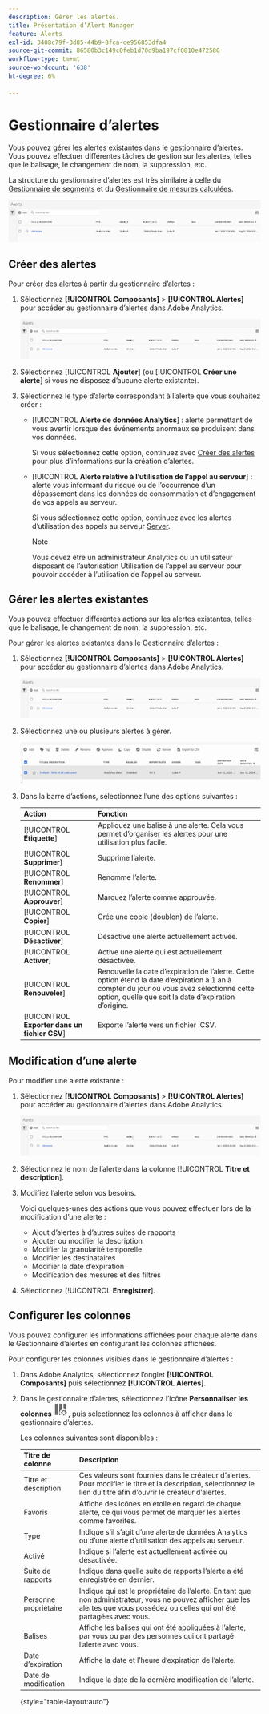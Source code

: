 ```yaml
---
description: Gérer les alertes.
title: Présentation d’Alert Manager
feature: Alerts
exl-id: 3408c79f-3d85-44b9-8fca-ce956853dfa4
source-git-commit: 86580b3c149c0feb1d70d9ba197cf0810e472586
workflow-type: tm+mt
source-wordcount: '638'
ht-degree: 6%

---
```


# Gestionnaire d’alertes

Vous pouvez gérer les alertes existantes dans le gestionnaire d’alertes. Vous pouvez effectuer différentes tâches de gestion sur les alertes, telles que le balisage, le changement de nom, la suppression, etc.

La structure du gestionnaire d’alertes est très similaire à celle du [Gestionnaire de segments](https://experienceleague.adobe.com/docs/analytics/components/segmentation/segmentation-workflow/seg-manage.html?lang=fr) et du [Gestionnaire de mesures calculées](https://experienceleague.adobe.com/docs/analytics/components/calculated-metrics/calcmetric-workflow/cm-manager.html?lang=fr).

![](assets/alert-manager.png)

## Créer des alertes

Pour créer des alertes à partir du gestionnaire d’alertes :

1. Sélectionnez **[!UICONTROL Composants]** > **[!UICONTROL Alertes]** pour accéder au gestionnaire d’alertes dans Adobe Analytics.

   ![](assets/alert-manager.png)

1. Sélectionnez [!UICONTROL **Ajouter**] (ou [!UICONTROL **Créer une alerte**] si vous ne disposez d’aucune alerte existante).

1. Sélectionnez le type d’alerte correspondant à l’alerte que vous souhaitez créer :

   * [!UICONTROL **Alerte de données Analytics**] : alerte permettant de vous avertir lorsque des événements anormaux se produisent dans vos données.

     Si vous sélectionnez cette option, continuez avec [Créer des alertes](/help/components/c-alerts/alert-builder.md) pour plus d’informations sur la création d’alertes.

   * [!UICONTROL **Alerte relative à l’utilisation de l’appel au serveur**] : alerte vous informant du risque ou de l’occurrence d’un dépassement dans les données de consommation et d’engagement de vos appels au serveur.

     Si vous sélectionnez cette option, continuez avec les alertes d’utilisation des appels au serveur [Server](/help/admin/admin/c-server-call-usage/scu-alerts.md).

     >[!NOTE]
     >
     >Vous devez être un administrateur Analytics ou un utilisateur disposant de l’autorisation Utilisation de l’appel au serveur pour pouvoir accéder à l’utilisation de l’appel au serveur.

## Gérer les alertes existantes

Vous pouvez effectuer différentes actions sur les alertes existantes, telles que le balisage, le changement de nom, la suppression, etc.

Pour gérer les alertes existantes dans le Gestionnaire d’alertes :

1. Sélectionnez **[!UICONTROL Composants]** > **[!UICONTROL Alertes]** pour accéder au gestionnaire d’alertes dans Adobe Analytics.

   ![](assets/alert-manager.png)

1. Sélectionnez une ou plusieurs alertes à gérer.

   ![](assets/alert-manager-tasks.png)

1. Dans la barre d’actions, sélectionnez l’une des options suivantes :

   | Action | Fonction |
   |---------|----------|
   | [!UICONTROL **Étiquette**] | Appliquez une balise à une alerte. Cela vous permet d’organiser les alertes pour une utilisation plus facile. |
   | [!UICONTROL **Supprimer**] | Supprime l’alerte. |
   | [!UICONTROL **Renommer**] | Renomme l’alerte. |
   | [!UICONTROL **Approuver**] | Marquez l’alerte comme approuvée. |
   | [!UICONTROL **Copier**] | Crée une copie (doublon) de l’alerte. |
   | [!UICONTROL **Désactiver**] | Désactive une alerte actuellement activée. |
   | [!UICONTROL **Activer**] | Active une alerte qui est actuellement désactivée. |
   | [!UICONTROL **Renouveler**] | Renouvelle la date d’expiration de l’alerte. Cette option étend la date d’expiration à 1 an à compter du jour où vous avez sélectionné cette option, quelle que soit la date d’expiration d’origine. |
   | [!UICONTROL **Exporter dans un fichier CSV**] | Exporte l’alerte vers un fichier .CSV. |

## Modification d’une alerte

Pour modifier une alerte existante :

1. Sélectionnez **[!UICONTROL Composants]** > **[!UICONTROL Alertes]** pour accéder au gestionnaire d’alertes dans Adobe Analytics.

   ![](assets/alert-manager.png)

1. Sélectionnez le nom de l’alerte dans la colonne [!UICONTROL **Titre et description**].

1. Modifiez l’alerte selon vos besoins.

   Voici quelques-unes des actions que vous pouvez effectuer lors de la modification d’une alerte :

   * Ajout d’alertes à d’autres suites de rapports
   * Ajouter ou modifier la description
   * Modifier la granularité temporelle
   * Modifier les destinataires
   * Modifier la date d’expiration
   * Modification des mesures et des filtres

1. Sélectionnez [!UICONTROL **Enregistrer**].

## Configurer les colonnes

Vous pouvez configurer les informations affichées pour chaque alerte dans le Gestionnaire d’alertes en configurant les colonnes affichées.

Pour configurer les colonnes visibles dans le gestionnaire d’alertes :

1. Dans Adobe Analytics, sélectionnez l’onglet **[!UICONTROL Composants]** puis sélectionnez **[!UICONTROL Alertes]**.

1. Dans le gestionnaire d’alertes, sélectionnez l’icône **Personnaliser les colonnes** ![Icône Personnaliser les colonnes](assets/customize-columns-icon.png), puis sélectionnez les colonnes à afficher dans le gestionnaire d’alertes.

   Les colonnes suivantes sont disponibles :

   | Titre de colonne | Description |
   |---|---|
   | Titre et description | Ces valeurs sont fournies dans le créateur d’alertes. Pour modifier le titre et la description, sélectionnez le lien du titre afin d’ouvrir le créateur d’alertes. |
   | Favoris | Affiche des icônes en étoile en regard de chaque alerte, ce qui vous permet de marquer les alertes comme favorites. <!-- For more information, see [Mark calculated metrics as favorites](/help/components/c-calcmetrics/c-workflow/cm-workflow/cm-favorite.md). --> |
   | Type | Indique s’il s’agit d’une alerte de données Analytics ou d’une alerte d’utilisation des appels au serveur. |
   | Activé | Indique si l’alerte est actuellement activée ou désactivée. |
   | Suite de rapports | Indique dans quelle suite de rapports l’alerte a été enregistrée en dernier. |
   | Personne propriétaire | Indique qui est le propriétaire de l’alerte. En tant que non administrateur, vous ne pouvez afficher que les alertes que vous possédez ou celles qui ont été partagées avec vous. |
   | Balises | Affiche les balises qui ont été appliquées à l’alerte, par vous ou par des personnes qui ont partagé l’alerte avec vous. |
   | Date d’expiration | Affiche la date et l’heure d’expiration de l’alerte. |
   | Date de modification | Indique la date de la dernière modification de l’alerte. |

   {style="table-layout:auto"}

   <!-- When "Last used" column is added, add this information as the description: Shows the date when the alert was last used. <p>This information can help you determine whether a component is valuable to users in your organization, where it is used, and if it needs to be deleted or modified.</p><p>Consider the following when viewing this column:</p><ul><li>This information does not include usage from the API, Report Builder, or Data Warehouse.</li><li>For some components, this column might not contain data if the component was last used prior to September 2023.</li></ul> -->


